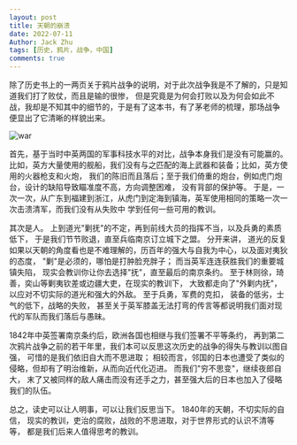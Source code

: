 ```yaml
---
layout: post
title: 天朝的崩溃
date: 2022-07-11
Author: Jack Zhu
tags: [历史，鸦片，战争，中国]
comments: true
---
```


除了历史书上的一两页关于鸦片战争的说明，对于此次战争我是不了解的，只是知道我们打了败仗，而且是输的很惨，
但是究竟是为何会打败以及为何会如此不战，我却是不知其中的细节的，于是有了这本书，有了茅老师的梳理，那场战争
便显出了它清晰的样貌出来。

![war](/assets/images/old-war。png)

首先，基于当时中英两国的军事科技水平的对比，战争本身我们是没有可能赢的。
比如，英方大量使用的舰船，我们没有与之匹配的海上武器和装备；比如，英方使用的火器枪支和火炮，
我们的陈旧而且落后；至于我们倚重的炮台，例如虎门炮台，设计的缺陷导致瞄准度不高，方向调整困难，
没有背部的保护等。
于是，一次一次，从广东到福建到浙江，从虎门到定海到镇海，英军使用相同的策略一次一次击溃清军，而我们没有从失败中
学到任何一些可用的教训。

其次是人。 上到道光"剿抚"的不定，再到前线大员的指挥不当，以及兵勇的素质低下，
于是我们节节败退，直至兵临南京订立城下之盟。 分开来讲，
道光的反复如果以天朝的角度看也是不难理解的，历百年的强大与自我为中心，以及面对夷狄的态度，
"剿"是必须的，哪怕是打肿脸充胖子； 而当英军连连获胜我们的重要城镇失陷，
现实会教训你让你去选择"抚"，直至最后的南京条约。
至于林则徐，琦善，奕山等剿夷钦差或边疆大吏，在现实的教训下，
大致都走向了"外剿内抚"，以应对不切实际的道光和强大的外敌。 至于兵勇，军费的克扣，
装备的低劣，士气的低下，战略的失败，
甚至关于英军膝盖无法打弯的传言等都说明我们面对现代的军队而我们落后与愚昧。

1842年中英签署南京条约后，欧洲各国也相继与我们签署不平等条约，
再到第二次鸦片战争之前的若干年里，我们本可以反思这次历史的战争的得失与教训以图自强，
可惜的是我们依旧自大而不思进取；
相较而言，邻国的日本也遭受了类似的侵略，但却有了明治维新，从而向近代化迈进。
而我们"穷不思变"，继续夜郎自大，
末了又被同样的敌人痛击而没有还手之力，甚至强大后的日本也加入了侵略我们的队伍。

总之，读史可以让人明事，可以让我们反思当下。 1840年的天朝，不切实际的自信，
现实的教训，吏治的腐败，战败的不思进取，对于世界形式的认识不清等等，
都是我们后来人值得思考的教训。
